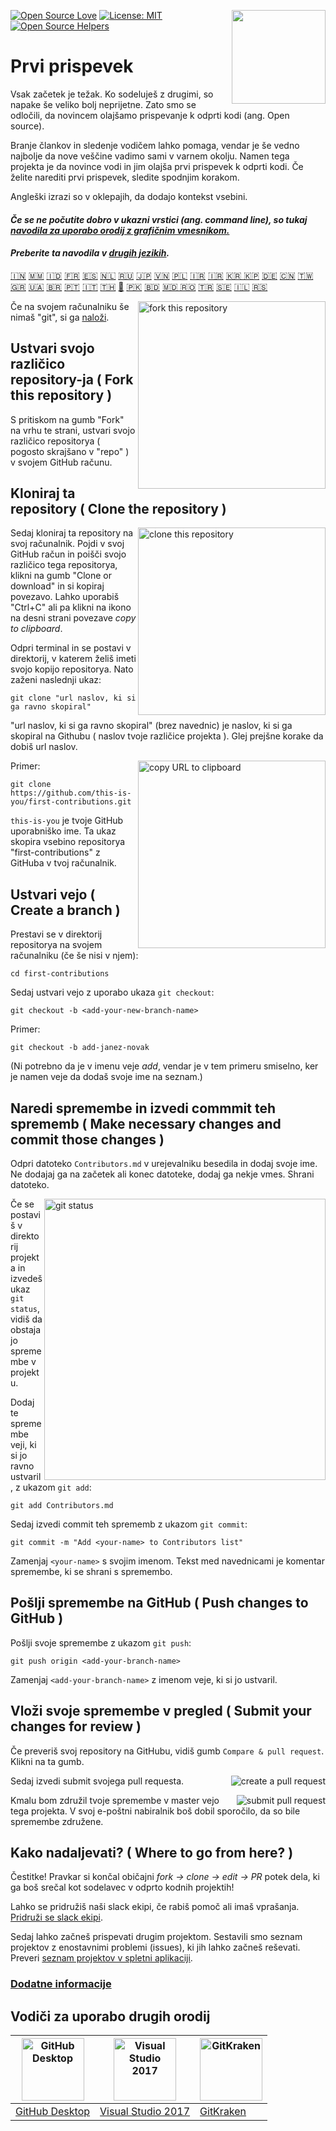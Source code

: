 [![Open Source Love](https://badges.frapsoft.com/os/v1/open-source.svg?v=103)](https://github.com/ellerbrock/open-source-badges/)
[<img align="right" width="150" src="https://firstcontributions.github.io/assets/Readme/join-slack-team.png">](https://join.slack.com/t/firstcontributors/shared_invite/enQtNjkxNzQwNzA2MTMwLTVhMWJjNjg2ODRlNWZhNjIzYjgwNDIyZWYwZjhjYTQ4OTBjMWM0MmFhZDUxNzBiYzczMGNiYzcxNjkzZDZlMDM)
[![License: MIT](https://img.shields.io/badge/License-MIT-green.svg)](https://opensource.org/licenses/MIT)
[![Open Source Helpers](https://www.codetriage.com/roshanjossey/first-contributions/badges/users.svg)](https://www.codetriage.com/roshanjossey/first-contributions)


# Prvi prispevek

Vsak začetek je težak. Ko sodeluješ z drugimi, so napake še veliko bolj neprijetne. Zato smo se odločili, da novincem olajšamo prispevanje k odprti kodi (ang. Open source).

Branje člankov in sledenje vodičem lahko pomaga, vendar je še vedno najbolje da nove veščine vadimo sami v varnem okolju. Namen tega projekta je da novince vodi in jim olajša prvi prispevek k odprti kodi. Če želite narediti prvi prispevek, sledite spodnjim korakom.

Angleški izrazi so v oklepajih, da dodajo kontekst vsebini.

#### *Če se ne počutite dobro v ukazni vrstici (ang. command line), so tukaj [navodila za uporabo orodij z grafičnim vmesnikom.]( #vodiči-za-uporabo-drugih-orodij )*

#### *Preberite ta navodila v [drugih jezikih](../Translations.md).*

[🇮🇳](README.hi.md) [🇲🇲](README.mm_unicode.md) [🇮🇩](README.id.md) [🇫🇷](README.fr.md) [🇪🇸](README.es.md) [🇳🇱](README.nl.md) [🇷🇺](README.ru.md) [🇯🇵](README.ja.md) [🇻🇳](README.vn.md) [🇵🇱](README.pl.md) [🇮🇷](README.fa.md) [🇮🇷](README.fa.en.md) [🇰🇷 🇰🇵](README.ko.md) [🇩🇪](README.de.md) [🇨🇳](README.chs.md) [🇹🇼](README.cht.md) [🇬🇷](README.gr.md) [🇺🇦](README.ua.md) [🇧🇷](README.pt_br.md) [🇵🇹](README.pt-pt.md) [🇮🇹](README.it.md) [🇹🇭](README.th.md) [🏴󠁥󠁳󠁧󠁡󠁿](README.gl.md) [🇵🇰](README.ur.md) [:bangladesh:](README.bn.md) [🇲🇩 🇷🇴](README.ro.md) [🇹🇷](README.tr.md) [🇸🇪](README.se.md) [🇮🇱](README.hb.md)
[🇷🇸](translations/README.sr.md)


<img align="right" width="300" src="https://firstcontributions.github.io/assets/Readme/fork.png" alt="fork this repository" />

Če na svojem računalniku še nimaš "git", si ga [naloži]( https://help.github.com/articles/set-up-git/).

## Ustvari svojo različico repository-ja ( Fork this repository )

S pritiskom na gumb "Fork" na vrhu te strani, ustvari svojo različico repositorya ( pogosto skrajšano v "repo" ) v svojem GitHub računu.

## Kloniraj ta repository ( Clone the repository )

<img align="right" width="300" src="https://firstcontributions.github.io/assets/Readme/clone.png" alt="clone this repository" />

Sedaj kloniraj ta repository na svoj računalnik. Pojdi v svoj GitHub račun in poišči svojo različico tega repositorya, klikni na gumb "Clone or download" in si kopiraj povezavo. Lahko uporabiš "Ctrl+C" ali pa klikni na ikono na desni strani povezave *copy to clipboard*.

Odpri terminal in se postavi v direktorij, v katerem želiš imeti svojo kopijo repositorya. Nato zaženi naslednji ukaz:

```
git clone "url naslov, ki si ga ravno skopiral"
```
"url naslov, ki si ga ravno skopiral" (brez navednic) je naslov, ki si ga skopiral na Githubu ( naslov tvoje različice projekta ). Glej prejšne korake da dobiš url naslov.

<img align="right" width="300" src="https://firstcontributions.github.io/assets/Readme/copy-to-clipboard.png" alt="copy URL to clipboard" />

Primer:
```
git clone https://github.com/this-is-you/first-contributions.git
```
`this-is-you` je tvoje GitHub uporabniško ime. Ta ukaz skopira vsebino repositorya "first-contributions" z GitHuba v tvoj računalnik.

## Ustvari vejo ( Create a branch )

Prestavi se v direktorij repositorya na svojem računalniku (če še nisi v njem):

```
cd first-contributions
```
Sedaj ustvari vejo z uporabo ukaza `git checkout`:
```
git checkout -b <add-your-new-branch-name>
```

Primer:
```
git checkout -b add-janez-novak
```
(Ni potrebno da je v imenu veje *add*, vendar je v tem primeru smiselno, ker je namen veje da dodaš svoje ime na seznam.)

## Naredi spremembe in izvedi commmit teh sprememb ( Make necessary changes and commit those changes )

Odpri datoteko `Contributors.md` v urejevalniku besedila in dodaj svoje ime. Ne dodajaj ga na začetek ali konec datoteke, dodaj ga nekje vmes. Shrani datoteko.

<img align="right" width="450" src="https://firstcontributions.github.io/assets/Readme/git-status.png" alt="git status" />

Če se postaviš v direktorij projekta in izvedeš ukaz `git status`, vidiš da obstajajo spremembe v projektu.


Dodaj te spremembe veji, ki si jo ravno ustvaril, z ukazom `git add`:

```
git add Contributors.md
```

Sedaj izvedi commit teh sprememb z ukazom `git commit`:
```
git commit -m "Add <your-name> to Contributors list"
```
Zamenjaj `<your-name>` s svojim imenom. Tekst med navednicami je komentar spremembe, ki se shrani s spremembo.

## Pošlji spremembe na GitHub ( Push changes to GitHub )

Pošlji svoje spremembe z ukazom `git push`:
```
git push origin <add-your-branch-name>
```
Zamenjaj `<add-your-branch-name>` z imenom veje, ki si jo ustvaril.

## Vloži svoje spremembe v pregled ( Submit your changes for review )

Če preveriš svoj repository na GitHubu, vidiš gumb `Compare & pull request`. Klikni na ta gumb.

<img style="float: right;" src="https://firstcontributions.github.io/assets/Readme/compare-and-pull.png" alt="create a pull request" />

Sedaj izvedi submit svojega pull requesta.

<img style="float: right;" src="https://firstcontributions.github.io/assets/Readme/submit-pull-request.png" alt="submit pull request" />

Kmalu bom združil tvoje spremembe v master vejo tega projekta. V svoj e-poštni nabiralnik boš dobil sporočilo, da so bile spremembe združene.

##  Kako nadaljevati? ( Where to go from here? )

Čestitke! Pravkar si končal običajni _fork -> clone -> edit -> PR_ potek dela, ki ga boš srečal kot sodelavec v odprto kodnih projektih!

Lahko se pridružiš naši slack ekipi, če rabiš pomoč ali imaš vprašanja. [Pridruži se slack ekipi](https://join.slack.com/t/firstcontributors/shared_invite/enQtMzE1MTYwNzI3ODQ0LTZiMDA2OGI2NTYyNjM1MTFiNTc4YTRhZTg4OWZjMzA0ZWZmY2UxYzVkMzI1ZmVmOWI4ODdkZWQwNTM2NDVmNjY).

Sedaj lahko začneš prispevati drugim projektom. Sestavili smo seznam projektov z enostavnimi problemi (issues), ki jih lahko začneš reševati. Preveri [seznam projektov v spletni aplikaciji](https://roshanjossey.github.io/first-contributions/#project-list).

### [Dodatne informacije](../additional-material/translations/additional-material.sl.md)


## Vodiči za uporabo drugih orodij

|<a href="../github-desktop-tutorial.md"><img alt="GitHub Desktop" src="https://desktop.github.com/images/desktop-icon.svg" width="100"></a>|<a href="../github-windows-vs2017-tutorial.md"><img alt="Visual Studio 2017" src="https://upload.wikimedia.org/wikipedia/commons/c/cd/Visual_Studio_2017_Logo.svg" width="100"></a>|<a href="../gitkraken-tutorial.md"><img alt="GitKraken" src="https://firstcontributions.github.io/assets/Readme/gk-icon.png" width="100"></a>|
|---|---|---|
|[GitHub Desktop](../github-desktop-tutorial.md)|[Visual Studio 2017](../github-windows-vs2017-tutorial.md)|[GitKraken](../gitkraken-tutorial.md)|
